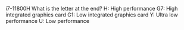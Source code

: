 i7-11800H
What is the letter at the end?
H: High performance 
G7: High integrated graphics card
G1: Low integrated graphics card
Y: Ultra low performance
U: Low performance
